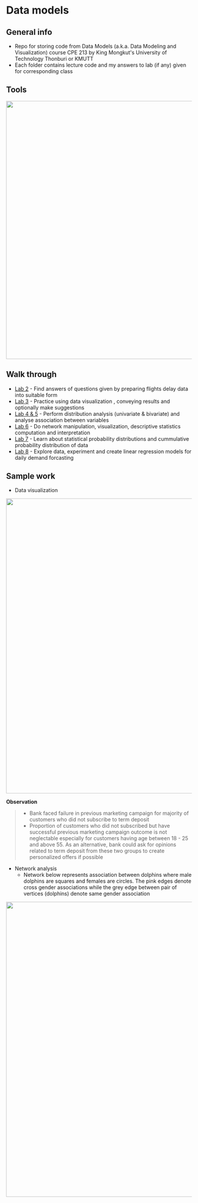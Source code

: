 # Data models

## General info
- Repo for storing code from Data Models (a.k.a. Data Modeling and Visualization) course CPE 213 by King Mongkut's University of Technology Thonburi 
or KMUTT
- Each folder contains lecture code and my answers to lab (if any) given for corresponding class
 
## Tools
<img width=700 src="https://user-images.githubusercontent.com/57994731/157254262-e59bc86c-dc00-4cdc-9a50-c33624ca3a0a.png" />

## Walk through
- [Lab 2](https://github.com/ppkgtmm/data-models/blob/main/L2%20-%20Data%20preparation/Exercise.ipynb) - Find answers of questions given by preparing flights delay data into suitable form
- [Lab 3](https://github.com/ppkgtmm/data-models/blob/main/L3%20-%20Data%20visualization/Exercise.ipynb) - Practice using data visualization , conveying results and optionally make suggestions
- [Lab 4 & 5](https://github.com/ppkgtmm/data-models/blob/main/L4-5%20-%20Distribution%20and%20association%20analysis/Exercise.ipynb) - Perform distribution analysis (univariate & bivariate) and analyse association between variables
- [Lab 6](https://github.com/ppkgtmm/data-models/blob/main/L6%20-%20Network%20analysis/Exercise.ipynb) - Do network manipulation, visualization, descriptive statistics computation and interpretation
- [Lab 7](https://github.com/ppkgtmm/data-models/blob/main/L7%20-%20Model%20statistical%20distribution/Exercise.ipynb) - Learn about statistical probability distributions and cummulative probability distribution of data
- [Lab 8](https://github.com/ppkgtmm/data-models/blob/main/L8%20-%20Linear%20regression/Exercise.ipynb) - Explore data, experiment and create linear regression models for daily demand forcasting

## Sample work
- Data visualization

 <img width=800 src="https://user-images.githubusercontent.com/57994731/157262994-3748696d-650b-4751-8c17-d7afee234dde.png" />
 
 **Observation**
  > - Bank faced failure in previous marketing campaign for majority of customers who did not subscribe to term deposit
  > - Proportion of customers who did not subscribed but have successful previous marketing campaign outcome is not neglectable especially for customers having age between 18 - 25 and above 55. As an alternative, bank could ask for opinions related to term deposit from these two groups to create personalized offers if possible

- Network analysis
    - Network below represents association between dolphins where male dolphins are squares and females are circles. The pink edges denote cross gender associations while the grey edge between pair of vertices (dolphins) denote same gender association
<img width=800 src="https://user-images.githubusercontent.com/57994731/157267857-64954e25-7916-4f47-9bd4-1b6f9ad3376d.png" />

